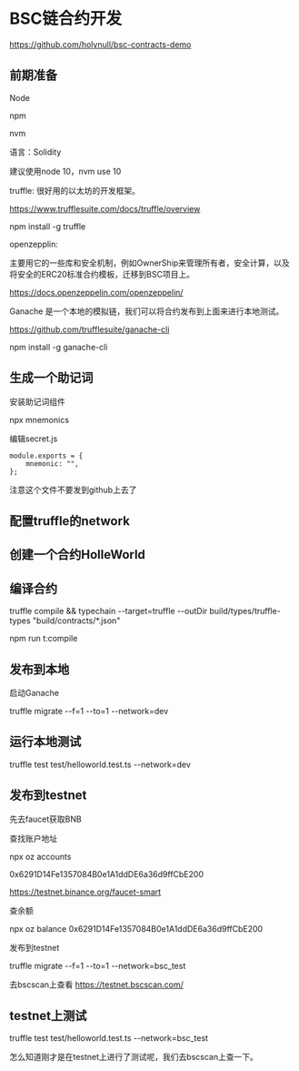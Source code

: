 # BSC链合约开发

https://github.com/holynull/bsc-contracts-demo

## 前期准备

Node

npm

nvm

语言：Solidity

建议使用node 10，nvm use 10

truffle: 很好用的以太坊的开发框架。

https://www.trufflesuite.com/docs/truffle/overview

npm install -g truffle

openzepplin:

主要用它的一些库和安全机制，例如OwnerShip来管理所有者，安全计算，以及将安全的ERC20标准合约模板，迁移到BSC项目上。

https://docs.openzeppelin.com/openzeppelin/

Ganache 是一个本地的模拟链，我们可以将合约发布到上面来进行本地测试。 

https://github.com/trufflesuite/ganache-cli

npm install -g ganache-cli

## 生成一个助记词

安装助记词组件

npx mnemonics

编辑secret.js

```
module.exports = {
    mnemonic: "",
};
```

注意这个文件不要发到github上去了

## 配置truffle的network

## 创建一个合约HolleWorld

## 编译合约

truffle compile && typechain --target=truffle --outDir build/types/truffle-types \"build/contracts/*.json\"

npm run t:compile

## 发布到本地

启动Ganache

truffle migrate --f=1 --to=1 --network=dev

## 运行本地测试

truffle test test/helloworld.test.ts --network=dev

## 发布到testnet

先去faucet获取BNB

查找账户地址

npx oz accounts

0x6291D14Fe1357084B0e1A1ddDE6a36d9ffCbE200

https://testnet.binance.org/faucet-smart

查余额

npx oz balance 0x6291D14Fe1357084B0e1A1ddDE6a36d9ffCbE200

发布到testnet

truffle migrate --f=1 --to=1 --network=bsc_test

去bscscan上查看
https://testnet.bscscan.com/

## testnet上测试

truffle test test/helloworld.test.ts --network=bsc_test

怎么知道刚才是在testnet上进行了测试呢，我们去bscscan上查一下。





